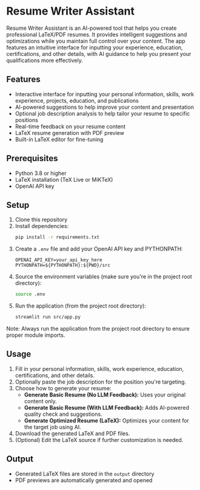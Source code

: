 # Resume Writer Assistant

Resume Writer Assistant is an AI-powered tool that helps you create professional LaTeX/PDF resumes. It provides intelligent suggestions and optimizations while you maintain full control over your content. The app features an intuitive interface for inputting your experience, education, certifications, and other details, with AI guidance to help you present your qualifications more effectively.

## Features
- Interactive interface for inputting your personal information, skills, work experience, projects, education, and publications
- AI-powered suggestions to help improve your content and presentation
- Optional job description analysis to help tailor your resume to specific positions
- Real-time feedback on your resume content
- LaTeX resume generation with PDF preview
- Built-in LaTeX editor for fine-tuning

## Prerequisites
- Python 3.8 or higher
- LaTeX installation (TeX Live or MiKTeX)
- OpenAI API key

## Setup
1. Clone this repository
2. Install dependencies:
   ```bash
   pip install -r requirements.txt
   ```
3. Create a `.env` file and add your OpenAI API key and PYTHONPATH:
   ```
   OPENAI_API_KEY=your_api_key_here
   PYTHONPATH=${PYTHONPATH}:${PWD}/src
   ```
4. Source the environment variables (make sure you're in the project root directory):
   ```bash
   source .env
   ```
5. Run the application (from the project root directory):
   ```bash
   streamlit run src/app.py
   ```

Note: Always run the application from the project root directory to ensure proper module imports.

## Usage
1. Fill in your personal information, skills, work experience, education, certifications, and other details.
2. Optionally paste the job description for the position you're targeting.
3. Choose how to generate your resume:
   - **Generate Basic Resume (No LLM Feedback):** Uses your original content only.
   - **Generate Basic Resume (With LLM Feedback):** Adds AI-powered quality check and suggestions.
   - **Generate Optimized Resume (LaTeX):** Optimizes your content for the target job using AI.
4. Download the generated LaTeX and PDF files.
5. (Optional) Edit the LaTeX source if further customization is needed.

## Output
- Generated LaTeX files are stored in the `output` directory
- PDF previews are automatically generated and opened 